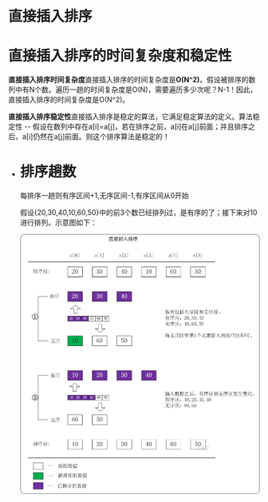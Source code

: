 # 直接插入排序
# **直接插入排序的时间复杂度和稳定性**

**直接插入排序时间复杂度**直接插入排序的时间复杂度是**O(N^2)**。假设被排序的数列中有N个数。遍历一趟的时间复杂度是O(N)，需要遍历多少次呢？N-1！因此，直接插入排序的时间复杂度是O(N^2)。

**直接插入排序稳定性**直接插入排序是稳定的算法，它满足稳定算法的定义。算法稳定性 -- 假设在数列中存在a[i]=a[j]，若在排序之前，a[i]在a[j]前面；并且排序之后，a[i]仍然在a[j]前面。则这个排序算法是稳定的！
- # 排序趟数
  
  每排序一趟则有序区间+1,无序区间-1,有序区间从0开始
  
  假设{20,30,40,10,60,50}中的前3个数已经排列过，是有序的了；接下来对10进行排列。示意图如下：
  
  ![Untitled.png](../assets/Untitled_1657593133973_0.png)